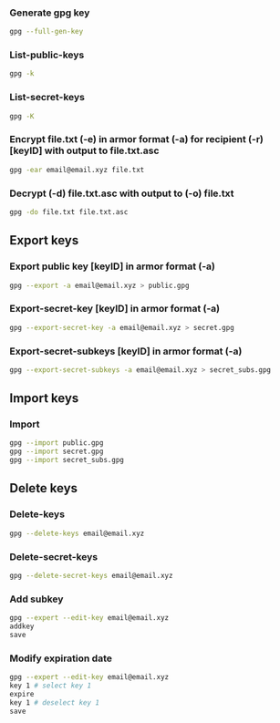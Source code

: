### Generate gpg key
```zsh
gpg --full-gen-key
```

### List-public-keys
```zsh
gpg -k
```

### List-secret-keys
```zsh
gpg -K
```

### Encrypt file.txt (-e) in armor format (-a) for recipient (-r) [keyID] with output to file.txt.asc
```zsh
gpg -ear email@email.xyz file.txt
```

### Decrypt (-d) file.txt.asc with output to (-o) file.txt
```zsh
gpg -do file.txt file.txt.asc
```

## Export keys
### Export public key [keyID] in armor format (-a)
```zsh
gpg --export -a email@email.xyz > public.gpg
```

### Export-secret-key [keyID] in armor format (-a)
```zsh
gpg --export-secret-key -a email@email.xyz > secret.gpg
```

### Export-secret-subkeys [keyID] in armor format (-a)
```zsh
gpg --export-secret-subkeys -a email@email.xyz > secret_subs.gpg
```

## Import keys
### Import
```zsh
gpg --import public.gpg
gpg --import secret.gpg
gpg --import secret_subs.gpg
```

## Delete keys
### Delete-keys
```zsh
gpg --delete-keys email@email.xyz
```

### Delete-secret-keys
```zsh
gpg --delete-secret-keys email@email.xyz
```

### Add subkey
```zsh
gpg --expert --edit-key email@email.xyz
addkey
save
```

### Modify expiration date
```zsh
gpg --expert --edit-key email@email.xyz
key 1 # select key 1
expire
key 1 # deselect key 1
save
```
